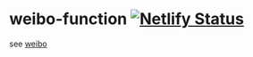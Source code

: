 # weibo-function [![Netlify Status](https://api.netlify.com/api/v1/badges/2f919f69-8286-40ee-b978-c984641c1906/deploy-status)](https://app.netlify.com/sites/metro-weibo/deploys)

see [weibo](https://weibo.com/jianwei520)
